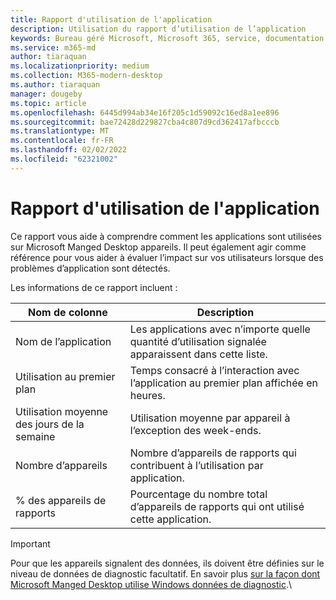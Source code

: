 ```yaml
---
title: Rapport d'utilisation de l'application
description: Utilisation du rapport d’utilisation de l’application
keywords: Bureau géré Microsoft, Microsoft 365, service, documentation
ms.service: m365-md
author: tiaraquan
ms.localizationpriority: medium
ms.collection: M365-modern-desktop
ms.author: tiaraquan
manager: dougeby
ms.topic: article
ms.openlocfilehash: 6445d994ab34e16f205c1d59092c16ed8a1ee896
ms.sourcegitcommit: bae72428d229827cba4c807d9cd362417afbcccb
ms.translationtype: MT
ms.contentlocale: fr-FR
ms.lasthandoff: 02/02/2022
ms.locfileid: "62321002"
---
```

# <a name="app-usage-report"></a>Rapport d'utilisation de l'application

Ce rapport vous aide à comprendre comment les applications sont utilisées sur Microsoft Manged Desktop appareils. Il peut également agir comme référence pour vous aider à évaluer l’impact sur vos utilisateurs lorsque des problèmes d’application sont détectés.

Les informations de ce rapport incluent :

| Nom de colonne | Description |
| ------ | ------ |
| Nom de l’application | Les applications avec n’importe quelle quantité d’utilisation signalée apparaissent dans cette liste. |
| Utilisation au premier plan | Temps consacré à l’interaction avec l’application au premier plan affichée en heures. |
| Utilisation moyenne des jours de la semaine | Utilisation moyenne par appareil à l’exception des week-ends.
| Nombre d’appareils | Nombre d’appareils de rapports qui contribuent à l’utilisation par application.
| % des appareils de rapports | Pourcentage du nombre total d’appareils de rapports qui ont utilisé cette application.

> [!IMPORTANT]
> Pour que les appareils signalent des données, ils doivent être définies sur le niveau de données de diagnostic facultatif. En savoir plus [sur la façon dont Microsoft Manged Desktop utilise Windows données de diagnostic](../service-description/privacy-personal-data.md).\
